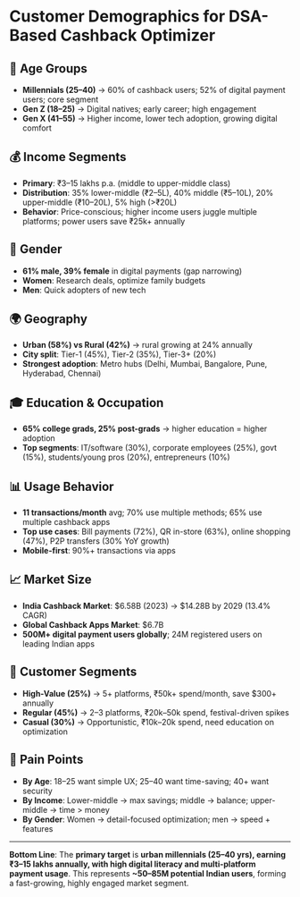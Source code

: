 # Customer Demographics for DSA-Based Cashback Optimizer

## 👥 Age Groups
- **Millennials (25–40)** → 60% of cashback users; 52% of digital payment users; core segment  
- **Gen Z (18–25)** → Digital natives; early career; high engagement  
- **Gen X (41–55)** → Higher income, lower tech adoption, growing digital comfort  

## 💰 Income Segments
- **Primary**: ₹3–15 lakhs p.a. (middle to upper-middle class)  
- **Distribution**: 35% lower-middle (₹2–5L), 40% middle (₹5–10L), 20% upper-middle (₹10–20L), 5% high (>₹20L)  
- **Behavior**: Price-conscious; higher income users juggle multiple platforms; power users save ₹25k+ annually  

## 🚻 Gender
- **61% male, 39% female** in digital payments (gap narrowing)  
- **Women**: Research deals, optimize family budgets  
- **Men**: Quick adopters of new tech  

## 🌍 Geography
- **Urban (58%) vs Rural (42%)** → rural growing at 24% annually  
- **City split**: Tier-1 (45%), Tier-2 (35%), Tier-3+ (20%)  
- **Strongest adoption**: Metro hubs (Delhi, Mumbai, Bangalore, Pune, Hyderabad, Chennai)  

## 🎓 Education & Occupation
- **65% college grads, 25% post-grads** → higher education = higher adoption  
- **Top segments**: IT/software (30%), corporate employees (25%), govt (15%), students/young pros (20%), entrepreneurs (10%)  

## 📊 Usage Behavior
- **11 transactions/month** avg; 70% use multiple methods; 65% use multiple cashback apps  
- **Top use cases**: Bill payments (72%), QR in-store (63%), online shopping (47%), P2P transfers (30% YoY growth)  
- **Mobile-first**: 90%+ transactions via apps  

## 📈 Market Size
- **India Cashback Market**: $6.58B (2023) → $14.28B by 2029 (13.4% CAGR)  
- **Global Cashback Apps Market**: $6.7B  
- **500M+ digital payment users globally**; 24M registered users on leading Indian apps  

## 🧩 Customer Segments
- **High-Value (25%)** → 5+ platforms, ₹50k+ spend/month, save $300+ annually  
- **Regular (45%)** → 2–3 platforms, ₹20k–50k spend, festival-driven spikes  
- **Casual (30%)** → Opportunistic, ₹10k–20k spend, need education on optimization  

## 🔎 Pain Points
- **By Age**: 18–25 want simple UX; 25–40 want time-saving; 40+ want security  
- **By Income**: Lower-middle → max savings; middle → balance; upper-middle → time > money  
- **By Gender**: Women → detail-focused optimization; men → speed + features  

---

**Bottom Line**: The **primary target** is **urban millennials (25–40 yrs), earning ₹3–15 lakhs annually, with high digital literacy and multi-platform payment usage**. This represents **~50–85M potential Indian users**, forming a fast-growing, highly engaged market segment.
